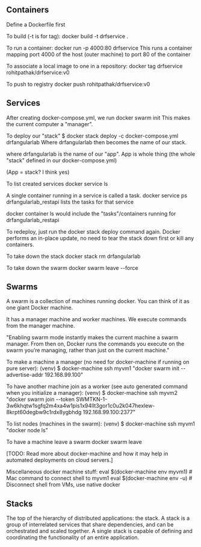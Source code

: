 ## Containers

Define a Dockerfile first

To build (-t is for tag):
docker build -t drfservice .

To run a container:
docker run -p 4000:80 drfservice
This runs a container mapping port 4000 of the host (outer machine) to port 80 of the container 

To associate a local image to one in a repository:
docker tag drfservice rohitpathak/drfservice:v0

To push to registry
docker push rohitpathak/drfservice:v0


## Services

After creating docker-compose.yml, we run
docker swarm init
This makes the current computer a "manager". 

To deploy our "stack"
$ docker stack deploy -c docker-compose.yml drfangularlab
Where drfangularlab then becomes the name of our stack.

where drfangularlab is the name of our "app". App is whole thing (the whole "stack" defined in our docker-compose.yml)

(App = stack? I think yes)

To list created services
docker service ls

A single container running in a service is called a task.
docker service ps drfangularlab_restapi 
lists the tasks for that service

docker container ls 
would include the "tasks"/containers running for drfangularlab_restapi

To redeploy, just run the docker stack deploy command again. Docker performs an in-place update, no need to tear the stack down first or kill any containers.

To take down the stack
docker stack rm drfangularlab

To take down the swarm
docker swarm leave --force


## Swarms
A swarm is a collection of machines running docker. You can think of it as one giant Docker machine.

It has a manager machine and worker machines. We execute commands from the manager machine.

"Enabling swarm mode instantly makes the current machine a swarm manager. From then on, Docker runs the commands you execute on the swarm you’re managing, rather than just on the current machine."

To make a machine a manager (no need for docker-machine if running on pure server):
(venv)  $ docker-machine ssh myvm1 "docker swarm init --advertise-addr 192.168.99.100"

To have another machine join as a worker (see auto generated command when you initialize a manager):
(venv)  $ docker-machine ssh myvm2 "docker swarm join --token SWMTKN-1-3w6khqtw1sgfq2m4xa4w1pis1x94llt3gor1c0u2k047hexlew-8krpt60degbw9c1rdx8ygbhdg 192.168.99.100:2377"

To list nodes (machines in the swarm):
(venv)  $ docker-machine ssh myvm1 "docker node ls"

To have a machine leave a swarm
docker swarm leave

[TODO: Read more about docker-machine and how it may help in automated deployments on cloud servers.]

Miscellaneous docker machine stuff:
eval $(docker-machine env myvm1) # Mac command to connect shell to myvm1
eval $(docker-machine env -u) # Disconnect shell from VMs, use native docker


## Stacks

The top of the hierarchy of distributed applications: the stack. A stack is a group of interrelated services that share dependencies, and can be orchestrated and scaled together. A single stack is capable of defining and coordinating the functionality of an entire application.








